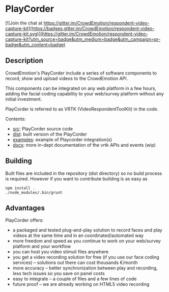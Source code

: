 PlayCorder
===========

[![Join the chat at https://gitter.im/CrowdEmotion/respondent-video-capture-kit](https://badges.gitter.im/CrowdEmotion/respondent-video-capture-kit.svg)](https://gitter.im/CrowdEmotion/respondent-video-capture-kit?utm_source=badge&utm_medium=badge&utm_campaign=pr-badge&utm_content=badge)


Description
-----------

CrowdEmotion's PlayCorder include a series of software components to record,
show and upload videos to the CrowdEmotion API.

This components can be integrated on any web platform in a few hours, adding
the facial coding capability to your web/survey platform without any initial
investment.

PlayCorder is referred to as VRTK (VideoRespondentToolKit) in the code.

Contents:

 - [src](./src): PlayCorder source code
 - [dist](./dist): built version of the PlayCorder
 - [examples](./examples): example of Playcorder integration(s)
 - [docs](./docs.md): more in-dept documentation of the vrtk APIs and events (wip)


Building
--------

Built files are included in the repository (dist directory) so no build process
is required. However if you want to contribute building is as easy as

    npm install .
    ./node_modules/.bin/grunt


Advantages
----------

PlayCorder offers:

 - a packaged and tested plug-and-play solution to record faces and play videos
   at the same time and in an coordinated/automated way
 - more freedom and speed as you continue to work on your web/survey platform
   and your workflow
 - you can host you video stimuli files anywhere
 - you get a video recording solution for free (if you use our face coding
   services)
 – solutions out there can cost thousands €/month
 - more accuracy
 – better synchronization between play and recording, less tech
   issues so you save on panel costs
 - easy to integrate
 – a couple of files and a few lines of code
 - future proof
 – we are already working on HTML5 video recording

